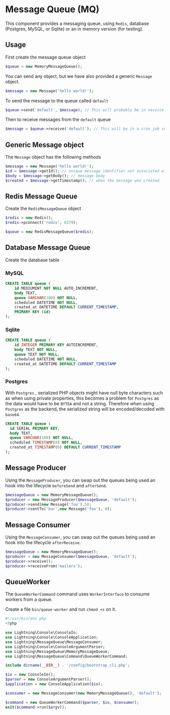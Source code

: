 # Message Queue (MQ)

This component provides a messaging queue, using `Redis`, database (Postgres, MySQL, or Sqlite) or an in memory version (for testing).

## Usage

First create the message queue object 

```php
$queue = new MemoryMessageQueue();
```

You can send any object, but we have also provided a generic `Message` object.

```php
$message = new Message('hello world!');
```

To send the message to the queue called `default`

```php
$queue->send('default', $message); // This will probably be in service or controller
```

Then to receive messages from the `default` queue

```php
$message = $queue->receive('default'); // This will be in a cron job somewhere
```

## Generic Message object

The `Message` object has the following methods

```php
$message = new Message('hello world!');
$id = $message->getId(); // unique message identifier not associated with storage
$body = $message->getBody(); // message body
$created = $message->getTimestamp(); // when the message was created
```

## Redis Message Queue


Create the `RedisMessageQueue` object

```php
$redis = new Redis();
$redis->pconnect('redis', 6379);

$queue = new RedisMessageQueue($redis);
```

## Database Message Queue

Create the database table


### MySQL

```sql
CREATE TABLE queue (
    id MEDIUMINT NOT NULL AUTO_INCREMENT,
    body TEXT,
    queue VARCHAR(100) NOT NULL,
    scheduled DATETIME NOT NULL,
    created_at DATETIME DEFAULT CURRENT_TIMESTAMP,
    PRIMARY KEY (id)
);
```

### Sqlite

```sql
CREATE TABLE queue (
    id INTEGER PRIMARY KEY AUTOINCREMENT, 
    body TEXT NOT NULL,
    queue TEXT NOT NULL,
    scheduled DATETIME NOT NULL,
    created_at DATETIME DEFAULT CURRENT_TIMESTAMP
);
```

### Postgres

With `Postgres` , serialized PHP objects might have null byte characters such as when using private properties, this becomes a problem for `Postgres` as
the data would have to be `BYTEA` and not a string. Therefore when using `Postgres` as the backend, the serialized string will be encoded/decoded with `base64`.

```sql
CREATE TABLE queue (
  id SERIAL PRIMARY KEY,
  body TEXT,
  queue VARCHAR(100) NOT NULL,
  scheduled TIMESTAMP(0) NOT NULL,
  created_at TIMESTAMP(0) DEFAULT CURRENT_TIMESTAMP
);
```


## Message Producer

Using the `MessageProducer`, you can swap out the queues being used an hook into the lifecycle `beforeSend` and `afterSend`.

```php
$messageQueue = new MemoryMessageQueue();
$producer = new MessageProducer($messageQueue, 'default');
$producer->send(new Message('foo'),5);
$producer->sentTo('bar',new Message('foo'), 0);
```

## Message Consumer

Using the `MessageConsumer`, you can swap out the queues being used an hook into the lifecycle `afterReceive`.

```php
$messageQueue = new MemoryMessageQueue();
$producer = new MessageConsumer($messageQueue, 'default');
$producer->receive();
$producer->receiveFrom('mailers');
```


## QueueWorker

The `QueueWorkerCommand` command  uses `WorkerInterface` to consume workers from a queue.

Create a file `bin/queue-worker` and run `chmod +x` on it.

```php
#!/usr/bin/env php
<?php

use Lightning\Console\ConsoleIo;
use Lightning\Console\ConsoleApplication;
use Lightning\MessageQueue\MessageConsumer;
use Lightning\Console\ConsoleArgumentParser;
use Lightning\MessageQueue\MemoryMessageQueue;
use Lightning\MessageQueue\Command\QueueWorkerCommand;

include dirname(__DIR__) . '/config/bootstrap_cli.php';

$io = new ConsoleIo();
$parser = new ConsoleArgumentParser();
$application = new ConsoleApplication($io);

$consumer = new MessageConsumer(new MemoryMessageQueue(), 'default');

$command = new QueueWorkerCommand($parser, $io, $consumer);
exit($command->run($argv));
```